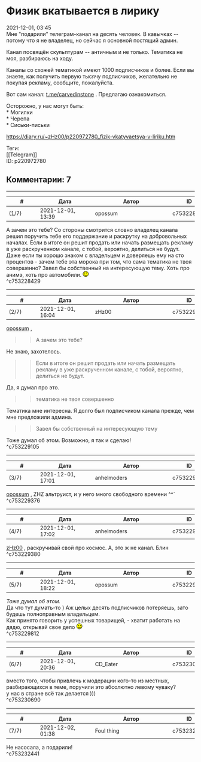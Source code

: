 Физик вкатывается в лирику
==========================

  
2021-12-01, 03:45  
 Мне "подарили" телеграм-канал на десять человек. В кавычках -- потому что я не владелец, но сейчас я основной постящий админ.   
   
 Канал посвящён скульптурам -- античным и не только. Тематика не моя, разбираюсь на ходу.   
   
 Каналы со схожей тематикой имеют 1000 подписчиков и более. Если вы знаете, как получить первую тысячу подписчиков, желательно не покупая рекламу, сообщите, пожалуйста.   
   
 Вот сам канал:  [t.me/carvedinstone](https://t.me/carvedinstone)  . Предлагаю ознакомиться.   
   
 Осторожно, у нас могут быть:   
 \* Могилки   
 \* Черепа   
 \* Сиськи-письки   
  
<https://diary.ru/~zHz00/p220972780_fizik-vkatyvaetsya-v-liriku.htm>  
  
Теги:  
[[Telegram]]  
ID: p220972780  


Комментарии: 7
--------------

  


---



|         #         |              Дата              |                     Автор                     |           ID           |
| --- | --- | --- | --- |
| (1/7) | 2021-12-01, 13:39 | opossum | c753228429 |

  
 А зачем это тебе? Со стороны смотрится словно владелец канала решил поручить тебе его поддержание и раскрутку на добровольных началах. Если в итоге он решит продать или начать размещать рекламу в уже раскрученном канале, с тобой, вероятно, делиться не будут.   
 Даже если ты хорошо знаком с владельцем и доверяешь ему на сто процентов - зачем тебе эта морока при том, что сама тематика не твоя совершенно? Завел бы собственный на интересующую тему. Хоть про анимэ, хоть про автомобили. ![:)](pics/3.gif)   
 ^c753228429

---



|         #         |              Дата              |                     Автор                     |           ID           |
| --- | --- | --- | --- |
| (2/7) | 2021-12-01, 16:04 | zHz00 | c753229105 |

  
  [opossum](https://pssm.diary.ru "змей о двух головах")  ,   
 >>А зачем это тебе?   
   
 Не знаю, захотелось.   
   
 >>Если в итоге он решит продать или начать размещать рекламу в уже раскрученном канале, с тобой, вероятно, делиться не будут.   
   
 Да, я думал про это.   
   
 >>тематика не твоя совершенно   
   
 Тематика мне интересна. Я долго был подписчиком канала прежде, чем мне предложили админа.   
   
 >>Завел бы собственный на интересующую тему   
   
 Тоже думал об этом. Возможно, я так и сделаю!   
 ^c753229105

---



|         #         |              Дата              |                     Автор                     |           ID           |
| --- | --- | --- | --- |
| (3/7) | 2021-12-01, 17:01 | anhelmoders | c753229376 |

  
  [opossum](https://pssm.diary.ru "змей о двух головах")  , ZHZ альтруист, и у него много свободного времени ^^`   
 ^c753229376

---



|         #         |              Дата              |                     Автор                     |           ID           |
| --- | --- | --- | --- |
| (4/7) | 2021-12-01, 17:02 | anhelmoders | c753229380 |

  
  [zHz00](https://zHz00.diary.ru "Untitled")  , раскручивай свой про космос. А, это ж не канал. Блин   
 ^c753229380

---



|         #         |              Дата              |                     Автор                     |           ID           |
| --- | --- | --- | --- |
| (5/7) | 2021-12-01, 18:22 | opossum | c753229812 |

  
  *Тоже думал об этом.*    
 Да что тут думать-то ) Аж целых десять подписчиков потеряешь, зато будешь полноправным владельцем.   
 Как принято говорить у успешных товарищей, - хватит работать на дядю, открывай свое дело ![:)](pics/3.gif)   
 ^c753229812

---



|         #         |              Дата              |                     Автор                     |           ID           |
| --- | --- | --- | --- |
| (6/7) | 2021-12-01, 20:36 | CD\_Eater | c753230690 |

  
 вместо того, чтобы привлечь к модерации кого-то из местных, разбирающихся в теме, поручили это абсолютно левому чуваку?   
 у нас в стране всё так делается )))   
 ^c753230690

---



|         #         |              Дата              |                     Автор                     |           ID           |
| --- | --- | --- | --- |
| (7/7) | 2021-12-02, 01:38 | Foul thing | c753232441 |

  
 Не насосала, а подарили!   
 ^c753232441